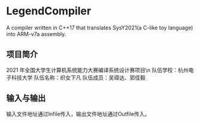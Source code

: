 # LegendCompiler
A compiler written in C++17 that translates SysY2021(a C-like toy language) into ARM-v7a assembly.
## 项目简介
2021 年全国大学生计算机系统能力大赛编译系统设计赛项目\n
队伍学校：杭州电子科技大学
队伍名称：织女下凡
队伍成员：吴璋达、郭佳毅
## 输入与输出
输入文件地址通过Infile传入，输出文件地址通过Outfile传入。
